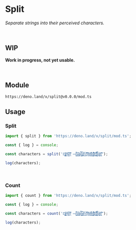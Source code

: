 
# Split

*Separate strings into their perceived characters.*

<br>

## WIP

**Work in progress, not yet usable.**

<br>

## Module

```
https://deno.land/x/split@v0.0.0/mod.ts
```

## Usage

### Split

```js
import { split } from 'https://deno.land/x/split/mod.ts';

const { log } = console;

const characters = split('D̵̢͇̼͕͚̪̎̑e̴̝̝͕̖̽̀͑̾͐ǹ̷̛̻͇͆̋ȍ̵͓̽͐̂̐̆ ̶̪̋̃̇̉m̷̱̙̳̙̤̎̇͂̚a̸̩̳̞͖̍k̵͎͈͇̦̜̝̐̂̎͠͠ę̶̲̪͎̉́͝ŝ̵̗͈̀ ̵͎̥͎͎́c̴̠̤̫̘̏̾͆̌͠o̶̫̦͎͍͙͐̑̏̈͊d̶̠̙͈̼͙͛i̴̟̠͕͋̄͂̕n̸̨̦̳̺̰̗͋̐͛͒͋͝g̶̢͔̃̊̀ ̸̢̡͕͕̤̜͆́̄̓͝f̷͙͍̦͉̳͈̃̇̈́̉̆̀ų̴̲̭̭̰̍̀̄͝ņ̴̥̱̲̤͌̏͘͠ͅ');

log(characters);
```

<br>

### Count

```js
import { count } from 'https://deno.land/x/split/mod.ts';

const { log } = console;

const characters = count('D̵̢͇̼͕͚̪̎̑e̴̝̝͕̖̽̀͑̾͐ǹ̷̛̻͇͆̋ȍ̵͓̽͐̂̐̆ ̶̪̋̃̇̉m̷̱̙̳̙̤̎̇͂̚a̸̩̳̞͖̍k̵͎͈͇̦̜̝̐̂̎͠͠ę̶̲̪͎̉́͝ŝ̵̗͈̀ ̵͎̥͎͎́c̴̠̤̫̘̏̾͆̌͠o̶̫̦͎͍͙͐̑̏̈͊d̶̠̙͈̼͙͛i̴̟̠͕͋̄͂̕n̸̨̦̳̺̰̗͋̐͛͒͋͝g̶̢͔̃̊̀ ̸̢̡͕͕̤̜͆́̄̓͝f̷͙͍̦͉̳͈̃̇̈́̉̆̀ų̴̲̭̭̰̍̀̄͝ņ̴̥̱̲̤͌̏͘͠ͅ');

log(characters);
```

<br>
